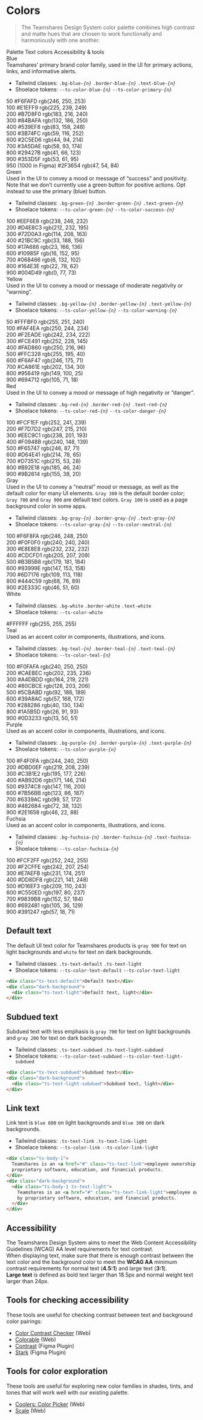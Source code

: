 # Colors

> The Teamshares Design System color palette combines high contrast and matte hues that are chosen to work functionally and harmoniously with one another.

<sl-tab-group>
  <sl-tab slot="nav" panel="palette">Palette</sl-tab>
  <sl-tab slot="nav" panel="text-colors">Text colors</sl-tab>
  <sl-tab slot="nav" panel="a11y">Accessibility &amp; tools</sl-tab>

  <sl-tab-panel name="palette">

  <div class="color-palette__name">
    <div>Blue</div>
    <div>Teamshares&rsquo; primary brand color family, used in the UI for primary actions, links, and informative alerts.</div>
  </div>
  <ul class="color-tokens">
  <li><span class="ts-heading-8">Tailwind classes:</span>
    <code>.bg-blue-<em>{n}</em></code>
    <code>.border-blue-<em>{n}</em></code>
    <code>.text-blue-<em>{n}</em></code>
  </li>
  <li><span class="ts-heading-8">Shoelace tokens:</span>
  <code>--ts-color-blue-<em>{n}</em></code>
  <code>--ts-color-primary-<em>{n}</em></code>
</li>
  </ul>
  <div class="color-palette">
    <div class="color-palette__example"><div class="color-palette__swatch" style="background-color: var(--sl-color-primary-50);"></div>
    <span>50</span>
    <span>#F6FAFD</span>
    <span>rgb(246, 250, 253)</span>
    </div>
    <div class="color-palette__example"><div class="color-palette__swatch" style="background-color: var(--sl-color-primary-100);"></div>
    <span>100</span>
    <span>#E1EFF9</span>
    <span>rgb(225, 239, 249)</span>
    </div>
    <div class="color-palette__example"><div class="color-palette__swatch" style="background-color: var(--sl-color-primary-200);"></div>
    <span>200</span>
    <span>#B7D8F0</span>
    <span>rgb(183, 216, 240)</span>
    </div>
    <div class="color-palette__example"><div class="color-palette__swatch" style="background-color: var(--sl-color-primary-300);"></div>
    <span>300</span>
    <span>#84BAFA</span>
    <span>rgb(132, 186, 250)</span>
    </div>
    <div class="color-palette__example"><div class="color-palette__swatch" style="background-color: var(--sl-color-primary-400);"></div>
    <span>400</span>
    <span>#539EF8</span>
    <span>rgb(83, 158, 248)</span>
    </div>
    <div class="color-palette__example"><div class="color-palette__swatch" style="background-color: var(--sl-color-primary-500);"></div>
    <span>500</span>
    <span>#3B74FC</span>
    <span>rgb(59, 116, 252)</span>
    </div>
    <div class="color-palette__example"><div class="color-palette__swatch" style="background-color: var(--sl-color-primary-600);"></div>
    <span>600</span>
    <span>#2C5ED6</span>
    <span>rgb(44, 94, 214)</span>
    </div>
    <div class="color-palette__example"><div class="color-palette__swatch" style="background-color: var(--sl-color-primary-700);"></div>
    <span>700</span>
    <span>#3A5DAE</span>
    <span>rgb(58, 93, 174)</span>
    </div>
    <div class="color-palette__example"><div class="color-palette__swatch" style="background-color: var(--sl-color-primary-800);"></div>
    <span>800</span>
    <span>#29427B</span>
    <span>rgb(41, 66, 123)</span>
    </div>
    <div class="color-palette__example"><div class="color-palette__swatch" style="background-color: var(--sl-color-primary-900);"></div>
    <span>900</span>
    <span>#353D5F</span>
    <span>rgb(53, 61, 95)</span>
    </div>
    <div class="color-palette__example"><div class="color-palette__swatch" style="background-color: var(--sl-color-primary-950);"></div>
    <span>950 (1000 in Figma)</span>
    <span>#2F3654</span>
    <span>rgb(47, 54, 84)</span>
    </div>
  </div>

  <div class="color-palette__name">
    <div>Green</div>
    <div>Used in the UI to convey a mood or message of &ldquo;success&rdquo; and positivity. Note that we don&rsquo;t currently use a green button for positive actions. Opt instead to use the primary (blue) button.</div>
  </div>
  <ul class="color-tokens">
  <li><span class="ts-heading-8">Tailwind classes:</span>
    <code>.bg-green-<em>{n}</em></code>
    <code>.border-green-<em>{n}</em></code>
    <code>.text-green-<em>{n}</em></code>
  </li>
  <li><span class="ts-heading-8">Shoelace tokens:</span>
  <code>--ts-color-green-<em>{n}</em></code>
  <code>--ts-color-success-<em>{n}</em></code>
</li>
  </ul>
  <div class="color-palette">
    <div class="color-palette__example"><div class="color-palette__swatch" style="background-color: var(--sl-color-success-100);"></div>
    <span>100</span>
    <span>#EEF6E8</span>
    <span>rgb(238, 246, 232)</span>
    </div>
    <div class="color-palette__example"><div class="color-palette__swatch" style="background-color: var(--sl-color-success-200);"></div>
    <span>200</span>
    <span>#D4E8C3</span>
    <span>rgb(212, 232, 195)</span>
    </div>
    <div class="color-palette__example"><div class="color-palette__swatch" style="background-color: var(--sl-color-success-300);"></div>
    <span>300</span>
    <span>#72D0A3</span>
    <span>rgb(114, 208, 163)</span>
    </div>
    <div class="color-palette__example"><div class="color-palette__swatch" style="background-color: var(--sl-color-success-400);"></div>
    <span>400</span>
    <span>#21BC9C</span>
    <span>rgb(33, 188, 156)</span>
    </div>
    <div class="color-palette__example"><div class="color-palette__swatch" style="background-color: var(--sl-color-success-500);"></div>
    <span>500</span>
    <span>#17A688</span>
    <span>rgb(23, 166, 136)</span>
    </div>
    <div class="color-palette__example"><div class="color-palette__swatch" style="background-color: var(--sl-color-success-600);"></div>
    <span>600</span>
    <span>#10985F</span>
    <span>rgb(16, 152, 95)</span>
    </div>
    <div class="color-palette__example"><div class="color-palette__swatch" style="background-color: var(--sl-color-success-700);"></div>
    <span>700</span>
    <span>#068466</span>
    <span>rgb(6, 132, 102)</span>
    </div>
    <div class="color-palette__example"><div class="color-palette__swatch" style="background-color: var(--sl-color-success-800);"></div>
    <span>800</span>
    <span>#164E3E</span>
    <span>rgb(22, 78, 62)</span>
    </div>
    <div class="color-palette__example"><div class="color-palette__swatch" style="background-color: var(--sl-color-success-900);"></div>
    <span>900</span>
    <span>#004D49</span>
    <span>rgb(0, 77, 73)</span>
    </div>
  </div>

  <div class="color-palette__name">
    <div>Yellow</div>
    <div>Used in the UI to convey a mood or message of moderate negativity or &ldquo;warning&rdquo;.</div>
  </div>
  <ul class="color-tokens">
  <li><span class="ts-heading-8">Tailwind classes:</span>
    <code>.bg-yellow-<em>{n}</em></code>
    <code>.border-yellow-<em>{n}</em></code>
    <code>.text-yellow-<em>{n}</em></code>
  </li>
  <li><span class="ts-heading-8">Shoelace tokens:</span>
  <code>--ts-color-yellow-<em>{n}</em></code>
  <code>--ts-color-warning-<em>{n}</em></code>
</li>
  </ul>
  <div class="color-palette">
    <div class="color-palette__example"><div class="color-palette__swatch" style="background-color: var(--sl-color-warning-50);"></div>
    <span>50</span>
    <span>#FFFBF0</span>
    <span>rgb(255, 251, 240)</span></div>
    <div class="color-palette__example"><div class="color-palette__swatch" style="background-color: var(--sl-color-warning-100);"></div>
    <span>100</span>
    <span>#FAF4EA</span>
    <span>rgb(250, 244, 234)</span>
    </div>
    <div class="color-palette__example"><div class="color-palette__swatch" style="background-color: var(--sl-color-warning-200);"></div><span>200</span>
    <span>#F2EADE</span>
    <span>rgb(242, 234, 222)</span>
    </div>
    <div class="color-palette__example"><div class="color-palette__swatch" style="background-color: var(--sl-color-warning-300);"></div>
    <span>300</span>
    <span>#FCE491</span>
    <span>rgb(252, 228, 145)</span>
    </div>
    <div class="color-palette__example"><div class="color-palette__swatch" style="background-color: var(--sl-color-warning-400);"></div>
    <span>400</span>
    <span>#FAD860</span>
    <span>rgb(250, 216, 96)</span>
    </div>
    <div class="color-palette__example"><div class="color-palette__swatch" style="background-color: var(--sl-color-warning-500);"></div>
    <span>500</span>
    <span>#FFC328</span>
    <span>rgb(255, 195, 40)</span>
    </div>
    <div class="color-palette__example"><div class="color-palette__swatch" style="background-color: var(--sl-color-warning-600);"></div><span>600</span>
    <span>#F6AF47</span>
    <span>rgb(246, 175, 71)</span>
    </div>
    <div class="color-palette__example"><div class="color-palette__swatch" style="background-color: var(--sl-color-warning-700);"></div>
    <span>700</span>
    <span>#CA861E</span>
    <span>rgb(202, 134, 30)</span>
    </div>
    <div class="color-palette__example"><div class="color-palette__swatch" style="background-color: var(--sl-color-warning-800);"></div>
    <span>800</span>
    <span>#956419</span>
    <span>rgb(149, 100, 25)</span>
    </div>
    <div class="color-palette__example"><div class="color-palette__swatch" style="background-color: var(--sl-color-warning-900);"></div><span>900</span>
    <span>#694712</span>
    <span>rgb(105, 71, 18)</span>
    </div>
  </div>

  <div class="color-palette__name">
    <div>Red</div>
    <div>Used in the UI to convey a mood or message of high negativity or &ldquo;danger&rdquo;.</div>
  </div>
  <ul class="color-tokens">
  <li><span class="ts-heading-8">Tailwind classes:</span>
    <code>.bg-red-<em>{n}</em></code>
    <code>.border-red-<em>{n}</em></code>
    <code>.text-red-<em>{n}</em></code>
  </li>
  <li><span class="ts-heading-8">Shoelace tokens:</span>
  <code>--ts-color-red-<em>{n}</em></code>
  <code>--ts-color-danger-<em>{n}</em></code>
</li>
  </ul>
  <div class="color-palette">
    <div class="color-palette__example"><div class="color-palette__swatch" style="background-color: var(--sl-color-danger-100);"></div>
    <span>100</span>
    <span>#FCF1EF</span>
    <span>rgb(252, 241, 239)</span>
    </div>
    <div class="color-palette__example"><div class="color-palette__swatch" style="background-color: var(--sl-color-danger-200);"></div>
    <span>200</span>
    <span>#F7D7D2</span>
    <span>rgb(247, 215, 210)</span>
    </div>
    <div class="color-palette__example"><div class="color-palette__swatch" style="background-color: var(--sl-color-danger-300);"></div>
    <span>300</span>
    <span>#EEC9C1</span>
    <span>rgb(238, 201, 193)</span>
    </div>
    <div class="color-palette__example"><div class="color-palette__swatch" style="background-color: var(--sl-color-danger-400);"></div>
    <span>400</span>
    <span>#F0948B</span>
    <span>rgb(240, 148, 139)</span>
    </div>
    <div class="color-palette__example"><div class="color-palette__swatch" style="background-color: var(--sl-color-danger-500);"></div>
    <span>500</span>
    <span>#F65747</span>
    <span>rgb(246, 87, 71)</span>
    </div>
    <div class="color-palette__example"><div class="color-palette__swatch" style="background-color: var(--sl-color-danger-600);"></div>
    <span>600</span>
    <span>#D64E41</span>
    <span>rgb(214, 78, 65)</span>
    </div>
    <div class="color-palette__example"><div class="color-palette__swatch" style="background-color: var(--sl-color-danger-700);"></div>
    <span>700</span>
    <span>#D7351C</span>
    <span>rgb(215, 53, 28)</span></div>
    <div class="color-palette__example"><div class="color-palette__swatch" style="background-color: var(--sl-color-danger-800);"></div>
    <span>800</span>
    <span>#B92E18</span>
    <span>rgb(185, 46, 24)</span>
    </div>
    <div class="color-palette__example"><div class="color-palette__swatch" style="background-color: var(--sl-color-danger-900);"></div>
    <span>900</span>
    <span>#9B2614</span>
    <span>rgb(155, 38, 20)</span>
    </div>
  </div>

  <div class="color-palette__name">
    <div>Gray</div>
      <div>Used in the UI to convey a &ldquo;neutral&rdquo; mood or message, as well as the default color for many UI elements. <code>Gray 300</code> is the default border color; <code>Gray 700</code> and <code>Gray 900</code> are default text colors. <code>Gray 100</code> is used as a page background color in some apps.</div>
  </div>
  <ul class="color-tokens">
  <li><span class="ts-heading-8">Tailwind classes:</span>
    <code>.bg-gray-<em>{n}</em></code>
    <code>.border-gray-<em>{n}</em></code>
    <code>.text-gray-<em>{n}</em></code>
  </li>
  <li><span class="ts-heading-8">Shoelace tokens:</span>
  <code>--ts-color-gray-<em>{n}</em></code>
  <code>--ts-color-neutral-<em>{n}</em></code>
</li>
  </ul>
  <div class="color-palette">
    <div class="color-palette__example"><div class="color-palette__swatch" style="background-color: var(--sl-color-neutral-100);"></div>
    <span>100</span>
    <span>#F6F8FA</span>
    <span>rgb(246, 248, 250)</span>
    </div>
    <div class="color-palette__example"><div class="color-palette__swatch" style="background-color: var(--sl-color-neutral-200);"></div>
    <span>200</span>
    <span>#F0F0F0</span>
    <span>rgb(240, 240, 240)</span>
    </div>
    <div class="color-palette__example"><div class="color-palette__swatch" style="background-color: var(--sl-color-neutral-300);"></div>
    <span>300</span>
    <span>#E8E8E8</span>
    <span>rgb(232, 232, 232)</span>
    </div>
    <div class="color-palette__example"><div class="color-palette__swatch" style="background-color: var(--sl-color-neutral-400);"></div>
    <span>400</span>
    <span>#CDCFD1</span>
    <span>rgb(205, 207, 209)</span>
    </div>
    <div class="color-palette__example"><div class="color-palette__swatch" style="background-color: var(--sl-color-neutral-500);"></div>
    <span>500</span>
    <span>#B3B5B8</span>
    <span>rgb(179, 181, 184)</span>
    </div>
    <div class="color-palette__example"><div class="color-palette__swatch" style="background-color: var(--sl-color-neutral-600);"></div>
    <span>600</span>
    <span>#93999E</span>
    <span>rgb(147, 153, 158)</span>
    </div>
    <div class="color-palette__example"><div class="color-palette__swatch" style="background-color: var(--sl-color-neutral-700);"></div>
    <span>700</span>
    <span>#6D7176</span>
    <span>rgb(109, 113, 118)</span>
    </div>
    <div class="color-palette__example"><div class="color-palette__swatch" style="background-color: var(--sl-color-neutral-800);"></div>
    <span>800</span>
    <span>#444C59</span>
    <span>rgb(68, 76, 89)</span>
    </div>
    <div class="color-palette__example"><div class="color-palette__swatch" style="background-color: var(--sl-color-neutral-900);"></div>
    <span>900</span>
    <span>#2E333C</span>
    <span>rgb(46, 51, 60)</span>
    </div>
  </div>

  <div class="color-palette__name">
    <div>White</div>
  </div>
  <ul class="color-tokens">
  <li><span class="ts-heading-8">Tailwind classes:</span>
    <code>.bg-white</code>
    <code>.border-white</code>
    <code>.text-white</code>
  </li>
  <li><span class="ts-heading-8">Shoelace tokens:</span>
  <code>--ts-color-white</code>
</li>
  </ul>
  <div class="color-palette">
    <div class="color-palette__example"><div class="color-palette__swatch color-palette__swatch--border" style="background-color: var(--sl-color-neutral-0);"></div>
      <span>#FFFFFF</span>
      <span>rgb(255, 255, 255)</span>
    </div>
  </div>

  <div class="color-palette__name">
    <div>Teal</div>
      <div>Used as an accent color in components, illustrations, and icons.</div>
  </div>
  <ul class="color-tokens">
  <li><span class="ts-heading-8">Tailwind classes:</span>
    <code>.bg-teal-<em>{n}</em></code>
    <code>.border-teal-<em>{n}</em></code>
    <code>.text-teal-<em>{n}</em></code>
  </li>
  <li><span class="ts-heading-8">Shoelace tokens:</span>
  <code>--ts-color-teal-<em>{n}</em></code>
</li>
  </ul>
  <div class="color-palette">
    <div class="color-palette__example"><div class="color-palette__swatch" style="background-color: var(--sl-color-teal-100);"></div>
    <span>100</span>
    <span>#F0FAFA</span>
    <span>rgb(240, 250, 250)</span>
    </div>
    <div class="color-palette__example"><div class="color-palette__swatch" style="background-color: var(--sl-color-teal-200);"></div>
    <span>200</span>
    <span>#CAEBEC</span>
    <span>rgb(202, 235, 236)</span>
    </div>
    <div class="color-palette__example"><div class="color-palette__swatch" style="background-color: var(--sl-color-teal-300);"></div>
    <span>300</span>
    <span>#A4DBDD</span>
    <span>rgb(164, 219, 221)</span>
    </div>
    <div class="color-palette__example"><div class="color-palette__swatch" style="background-color: var(--sl-color-teal-400);"></div>
    <span>400</span>
    <span>#80CBCE</span>
    <span>rgb(128, 203, 206)</span>
    </div>
    <div class="color-palette__example"><div class="color-palette__swatch" style="background-color: var(--sl-color-teal-500);"></div>
    <span>500</span>
    <span>#5CBABD</span>
    <span>rgb(92, 186, 189)</span>
    </div>
    <div class="color-palette__example"><div class="color-palette__swatch" style="background-color: var(--sl-color-teal-600);"></div>
    <span>600</span>
    <span>#39A8AC</span>
    <span>rgb(57, 168, 172)</span>
    </div>
    <div class="color-palette__example"><div class="color-palette__swatch" style="background-color: var(--sl-color-teal-700);"></div>
    <span>700</span>
    <span>#288286</span>
    <span>rgb(40, 130, 134)</span>
    </div>
    <div class="color-palette__example"><div class="color-palette__swatch" style="background-color: var(--sl-color-teal-800);"></div>
    <span>800</span>
    <span>#1A5B5D</span>
    <span>rgb(26, 91, 93)</span>
    </div>
    <div class="color-palette__example"><div class="color-palette__swatch" style="background-color: var(--sl-color-teal-900);"></div>
    <span>900</span>
    <span>#0D3233</span>
    <span>rgb(13, 50, 51)</span>
    </div>
  </div>

  <div class="color-palette__name">
    <div>Purple</div>
    <div>Used as an accent color in components, illustrations, and icons.</div>
  </div>
  <ul class="color-tokens">
  <li><span class="ts-heading-8">Tailwind classes:</span>
    <code>.bg-purple-<em>{n}</em></code>
    <code>.border-purple-<em>{n}</em></code>
    <code>.text-purple-<em>{n}</em></code>
  </li>
  <li><span class="ts-heading-8">Shoelace tokens:</span>
  <code>--ts-color-purple-<em>{n}</em></code>
</li>
  </ul>
  <div class="color-palette">
    <div class="color-palette__example"><div class="color-palette__swatch" style="background-color: var(--sl-color-purple-100);"></div>
    <span>100</span>
    <span>#F4F0FA</span>
    <span>rgb(244, 240, 250)</span>
    </div>
    <div class="color-palette__example"><div class="color-palette__swatch" style="background-color: var(--sl-color-purple-200);"></div>
    <span>200</span>
    <span>#DBD0EF</span>
    <span>rgb(219, 208, 239)</span>
    </div>
    <div class="color-palette__example"><div class="color-palette__swatch" style="background-color: var(--sl-color-purple-300);"></div>
    <span>300</span>
    <span>#C3B1E2</span>
    <span>rgb(195, 177, 226)</span>
    </div>
    <div class="color-palette__example"><div class="color-palette__swatch" style="background-color: var(--sl-color-purple-400);"></div>
    <span>400</span>
    <span>#AB92D6</span>
    <span>rgb(171, 146, 214)</span>
    </div>
    <div class="color-palette__example"><div class="color-palette__swatch" style="background-color: var(--sl-color-purple-500);"></div>
    <span>500</span>
    <span>#9374C8</span>
    <span>rgb(147, 116, 200)</span>
    </div>
    <div class="color-palette__example"><div class="color-palette__swatch" style="background-color: var(--sl-color-purple-600);"></div>
    <span>600</span>
    <span>#7B56BB</span>
    <span>rgb(123, 86, 187)</span>
    </div>
    <div class="color-palette__example"><div class="color-palette__swatch" style="background-color: var(--sl-color-purple-700);"></div>
    <span>700</span>
    <span>#6339AC</span>
    <span>rgb(99, 57, 172)</span>
    </div>
    <div class="color-palette__example"><div class="color-palette__swatch" style="background-color: var(--sl-color-purple-800);"></div>
    <span>800</span>
    <span>#482684</span>
    <span>rgb(72, 38, 132)</span>
    </div>
    <div class="color-palette__example"><div class="color-palette__swatch" style="background-color: var(--sl-color-purple-900);"></div>
    <span>900</span>
    <span>#2E1658</span>
    <span>rgb(46, 22, 88)</span>
    </div>
  </div>

  <div class="color-palette__name">
    <div>Fuchsia</div>
    <div>Used as an accent color in components, illustrations, and icons.</div>
  </div>
  <ul class="color-tokens">
  <li><span class="ts-heading-8">Tailwind classes:</span>
    <code>.bg-fuchsia-<em>{n}</em></code>
    <code>.border-fuchsia-<em>{n}</em></code>
    <code>.text-fuchsia-<em>{n}</em></code>
  </li>
  <li><span class="ts-heading-8">Shoelace tokens:</span>
  <code>--ts-color-fuchsia-<em>{n}</em></code>
</li>
  </ul>
  <div class="color-palette">
    <div class="color-palette__example"><div class="color-palette__swatch" style="background-color: var(--sl-color-fuchsia-100);"></div>
    <span>100</span>
    <span>#FCF2FF</span>
    <span>rgb(252, 242, 255)</span>
    </div>
    <div class="color-palette__example"><div class="color-palette__swatch" style="background-color: var(--sl-color-fuchsia-200);"></div>
    <span>200</span>
    <span>#F2CFFE</span>
    <span>rgb(242, 207, 254)</span>
    </div>
    <div class="color-palette__example"><div class="color-palette__swatch" style="background-color: var(--sl-color-fuchsia-300);"></div>
    <span>300</span>
    <span>#E7AEFB</span>
    <span>rgb(231, 174, 251)</span>
    </div>
    <div class="color-palette__example"><div class="color-palette__swatch" style="background-color: var(--sl-color-fuchsia-400);"></div>
    <span>400</span>
    <span>#DD8DF8</span>
    <span>rgb(221, 141, 248)</span>
    </div>
    <div class="color-palette__example"><div class="color-palette__swatch" style="background-color: var(--sl-color-fuchsia-500);"></div>
    <span>500</span>
    <span>#D16EF3</span>
    <span>rgb(209, 110, 243)</span>
    </div>
    <div class="color-palette__example"><div class="color-palette__swatch" style="background-color: var(--sl-color-fuchsia-600);"></div>
    <span>600</span>
    <span>#C550ED</span>
    <span>rgb(197, 80, 237)</span>
    </div>
    <div class="color-palette__example"><div class="color-palette__swatch" style="background-color: var(--sl-color-fuchsia-700);"></div>
    <span>700</span>
    <span>#9839B8</span>
    <span>rgb(152, 57, 184)</span>
    </div>
    <div class="color-palette__example"><div class="color-palette__swatch" style="background-color: var(--sl-color-fuchsia-800);"></div>
    <span>800</span>
    <span>#692481</span>
    <span>rgb(105, 36, 129)</span>
    </div>
    <div class="color-palette__example"><div class="color-palette__swatch" style="background-color: var(--sl-color-fuchsia-900);"></div>
    <span>900</span>
    <span>#391247</span>
    <span>rgb(57, 18, 71)</span>
    </div>
  </div>

  </sl-tab-panel>

  <sl-tab-panel name="text-colors">
    <div class="panel-content">
      <h2>Default text</h2>
      <div>The default UI text color for Teamshares products is <code>gray 900</code> for text on light backgrounds and <code>white</code> for text on dark backgrounds.</div>
      <ul class="color-tokens">
      <li><span class="ts-heading-8">Tailwind classes:</span>
        <code>.ts-text-default</code>
        <code>.ts-text-light</code>
      </li>
      <li><span class="ts-heading-8">Shoelace tokens:</span>
      <code>--ts-color-text-default</code>
      <code>--ts-color-text-light</code>
    </li>
      </ul>
    </div>

```html preview
<div class="ts-text-default">Default text</div>
<div class="dark-background">
  <div class="ts-text-light">Default text, light</div>
</div>
```

<sl-divider style="--spacing: 3rem;"></sl-divider>

<div class="panel-content">
<h2>Subdued text</h2>
<div>Subdued text with less emphasis is <code>gray 700</code> for text on light backgrounds and <code>gray 200</code> for text on dark backgrounds.</div>
<ul class="color-tokens">
<li><span class="ts-heading-8">Tailwind classes:</span>
  <code>.ts-text-subdued</code>
  <code>.ts-text-light-subdued</code>
</li>
<li><span class="ts-heading-8">Shoelace tokens:</span>
<code>--ts-color-text-subdued</code>
<code>--ts-color-text-light-subdued</code>
</li>
</ul>
</div>

```html preview
<div class="ts-text-subdued">Subdued text</div>
<div class="dark-background">
  <div class="ts-text-light-subdued">Subdued text, light</div>
</div>
```

<sl-divider style="--spacing: 3rem;"></sl-divider>

<div class="panel-content">
<h2>Link text</h2>
<div>Link text is <code>blue 600</code> on light backgrounds and <code>blue 300</code> on dark backgrounds.</div>
<ul class="color-tokens">
<li><span class="ts-heading-8">Tailwind classes:</span>
  <code>.ts-text-link</code>
  <code>.ts-text-link-light</code>
</li>
<li><span class="ts-heading-8">Shoelace tokens:</span>
<code>--ts-color-link</code>
<code>--ts-color-link-light</code>
</li>
</ul>
</div>

```html preview
<div class="ts-body-1">
  Teamshares is an <a href="#" class="ts-text-link">employee ownership platform</a> for small business, driven by
  proprietary software, education, and financial products.
</div>
<div class="dark-background">
  <div class="ts-body-1 ts-text-light">
    Teamshares is an <a href="#" class="ts-text-link-light">employee ownership platform</a> for small business, driven
    by proprietary software, education, and financial products.
  </div>
</div>
```

  </sl-tab-panel>

  <sl-tab-panel name="a11y">
    <div class="panel-content">
    <h2>Accessibility</h2>
    <div>The Teamshares Design System aims to meet the Web Content Accessibility Guidelines (WCAG) AA level requirements for text contrast.</div>
    <div>When displaying text, make sure that there is enough contrast between the text color and the background color to meet the <strong>WCAG AA</strong> minimum contrast requirements for normal text (<strong>4.5:1</strong>) and large text (<strong>3:1</strong>).</div>
    <div><strong>Large text</strong> is defined as bold text larger than 18.5px and normal weight text larger than 24px.</div>
    <sl-divider style="--spacing: 3rem;"></sl-divider>
    <h2>Tools for checking accessibility</h2>
    <div>These tools are useful for checking contrast between text and background color pairings:</div>
    <ul>
      <li><a href="https://marijohannessen.github.io/color-contrast-checker/" target="_blank" class="ts-text-link">Color Contrast Checker</a> (Web)</li>
      <li><a href="https://colorable.jxnblk.com/" target="_blank" class="ts-text-link">Colorable</a> (Web)</li>
      <li><a href="https://www.figma.com/community/plugin/748533339900865323/Contrast" target="_blank" class="ts-text-link">Contrast</a> (Figma Plugin)</li>
      <li><a href="https://www.figma.com/community/plugin/732603254453395948/Stark" target="_blank" class="ts-text-link">Stark</a> (Figma Plugin)</li>
    </ul>
    <sl-divider style="--spacing: 3rem;"></sl-divider>
    <h2>Tools for color exploration</h2>
    <div>These tools are useful for exploring new color families in shades, tints, and tones that will work well with our existing palette.</div>
    <ul>
      <li><a href="https://coolors.co/29427b" target="_blank" class="ts-text-link">Coolers: Color Picker</a> (Web)</li>
      <li><a href="https://hihayk.github.io/scale/#4/6/50/80/-51/67/20/14/29427b/41/66/123/white" target="_blank" class="ts-text-link">Scale</a> (Web)</li>
    </ul>
    </div>
  </sl-tab-panel>
</sl-tab-group>
